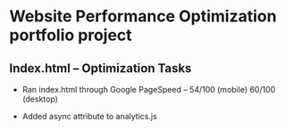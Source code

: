 # Website Performance Optimization portfolio project

## Index.html – Optimization Tasks

* Ran index.html through Google PageSpeed – 54/100 (mobile)
60/100 (desktop)

* Added async attribute to analytics.js <script> tag so that
it doesn’t block DOM processing – 54/100 (mobile) 61/100 (desktop)

* Added media attributes to CSS stylesheet – 54/100 (mobile)
61/100 (desktop)

* Compressed/optimized images with Imagemagick cli – 75/100
(mobile) 88/100 (desktop)

* Minified CSS/JS – 75/100 (mobile) 88/100 (desktop)

* Removed Google Font and use sans-serif instead – 84/100
(mobile) 91/100 (desktop)

## Pizza.html – Optimization tasks (fixed forced sync layout issues)

* Cached Math.sin calculation outside the for loop in
updatePositions(); to achieve 60 fps (reduced average time to load
last 10 frames from 40ms to 2ms – a 95% decrease in load time)

* Cached querySelectorAll() and simplified newWidth
calculation in changePizzaSizes(); and reduced time to resize pizzas
from 160ms to 0.5ms – a 99.69% decrease in load time)

## To run:

1. Check out the repository
1. Start a local server

  ```bash
  $> cd /path/to/your-project-folder
  $> python -m SimpleHTTPServer 8080
  ```

1. Open a browser and visit localhost:8080
